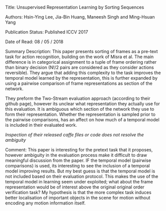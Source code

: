 
Title:  Unsupervised Representation Learning by Sorting Sequences

Authors:  Hsin-Ying Lee, Jia-Bin Huang, Maneesh Singh and Ming-Hsuan Yang

Publication Status:  Published ICCV 2017

Date of Read: 08 / 05 / 2018

Summary Description: This paper presents sorting of frames as a pre-text task
for action recognition, building on the work of Misra et al. The main difference
is in categorical assignment to a tuple of frame ordering rather than binary
decision (N!/2 pairs are considered as they consider actions reversible). They
argue that adding this complexity to the task improves the temporal model
learned by the representation, this is further  expanded by using a pairwise
comparison of frame representations as section of the network. 

They preform the Two-Stream evaluation approach (according to their github
page), however its unclear what representation they actually use for this
evaluation. It is ambiguous which section of the network they use to
form their representation. Whether the representation is sampled prior to the
pairwise comparisons, has an affect on how much of a temporal model is included
in their evaluated work.

_Inspection of their released caffe files or code does not resolve the
ambiguity_

Comment: This paper is interesting for the pretext task that it proposes,
however ambiguity in the evaluation process make it difficult to draw meaningful
discussion from the paper. IF the temporal model (pairwise comparisons) is used,
its interesting to see the inclusion of a temporal model improving results. But
my best guess is that the temporal model is not included based on their
evaluation protocol. This makes the use of the temporal model in learning seem
under exploited; what about the frame representation would be of interest above
the original original order verification task? My hypothesis is that the more
complex task induces better localisation of important objects in the scene for
motion without encoding any motion information itself. 


